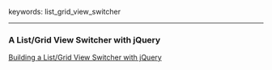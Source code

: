 keywords: list_grid_view_switcher 

---
### A List/Grid View Switcher with jQuery
[Building a List/Grid View Switcher with jQuery](https://www.vandelaydesign.com/list-grid-view-switch/)
